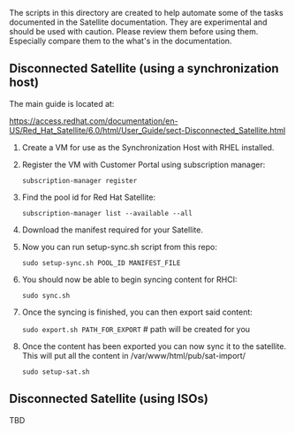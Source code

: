 The scripts in this directory are created to help automate some of the tasks
documented in the Satellite documentation. They are experimental and should be
used with caution. Please review them before using them. Especially compare them
to the what's in the documentation.


Disconnected Satellite (using a synchronization host)
-------------------------------------------------------

The main guide is located at:

https://access.redhat.com/documentation/en-US/Red_Hat_Satellite/6.0/html/User_Guide/sect-Disconnected_Satellite.html

1) Create a VM for use as the Synchronization Host with RHEL installed.
2) Register the VM with Customer Portal using subscription manager:

   ```subscription-manager register```

3) Find the pool id for Red Hat Satellite:

   ```subscription-manager list --available --all```

4) Download the manifest required for your Satellite.


5) Now you can run setup-sync.sh script from this repo:

   ```sudo setup-sync.sh POOL_ID MANIFEST_FILE```

6) You should now be able to begin syncing content for RHCI:

   ```sudo sync.sh```

7) Once the syncing is finished, you can then export said content:

   ```sudo export.sh PATH_FOR_EXPORT``` # path will be created for you

8) Once the content has been exported you can now sync it to the satellite.
   This will put all the content in /var/www/html/pub/sat-import/

   ```sudo setup-sat.sh```


Disconnected Satellite (using ISOs)
------------------------------------
TBD
